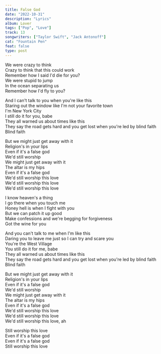 ```yaml
---
title: False God
date: "2022-10-31"
description: "Lyrics"
album: Lover
tags: ["Pop", "Love"]
track: 13
songwriters: ["Taylor Swift", "Jack Antonoff"]
cat: "Fountain Pen"
feat: false
type: post
---
```


<p className="verse-one">
We were crazy to think <br />
Crazy to think that this could work <br />
Remember how I said I'd die for you? <br />
We were stupid to jump <br />
In the ocean separating us <br />
Remember how I'd fly to you? <br />
</p>
<p className="pre-chorus">
And I can't talk to you when you're like this <br />
Staring out the window like I'm not your favorite town <br />
I'm New York City <br />
I still do it for you, babe <br />
They all warned us about times like this <br />
They say the road gets hard and you get lost when you're led by blind faith <br />
Blind faith <br />
</p>
<p className="chorus">
But we might just get away with it <br />
Religion's in your lips <br />
Even if it's a false god <br />
We'd still worship <br />
We might just get away with it <br />
The altar is my hips <br />
Even if it's a false god <br />
We'd still worship this love <br />
We'd still worship this love <br />
We'd still worship this love <br />
</p>
<p className="verse-two">
I know heaven's a thing <br />
I go there when you touch me <br />
Honey hell is when I fight with you <br />
But we can patch it up good <br />
Make confessions and we're begging for forgiveness <br />
Got the wine for you <br />
</p>
<p className="pre-chorus">
And you can't talk to me when I'm like this <br />
Daring you to leave me just so I can try and scare you <br />
You're the West Village <br />
You still do it for me, babe <br />
They all warned us about times like this <br />
They say the road gets hard and you get lost when you're led by blind faith <br />
Blind faith <br />
</p>
<p className="chorus">
But we might just get away with it <br />
Religion's in your lips <br />
Even if it's a false god <br />
We'd still worship <br />
We might just get away with it <br />
The altar is my hips <br />
Even if it's a false god <br />
We'd still worship this love <br />
We'd still worship this love <br />
We'd still worship this love, ah <br />
</p>
<p className="outro">
Still worship this love <br />
Even if it's a false god <br />
Even if it's a false god <br />
Still worship this love <br />
</p>
